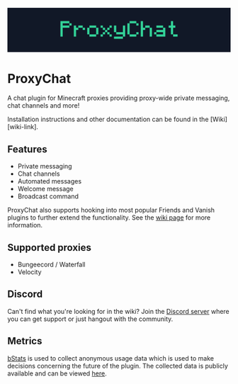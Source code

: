 ![ProxyChatBanner](/assets/proxychat-banner.png)

# ProxyChat

A chat plugin for Minecraft proxies providing proxy-wide private messaging, chat channels and more!

Installation instructions and other documentation can be found in the [Wiki][wiki-link].

## Features
- Private messaging
- Chat channels
- Automated messages
- Welcome message
- Broadcast command

ProxyChat also supports hooking into most popular Friends and Vanish plugins to further extend the functionality.
See the [wiki page](https://github.com/fabianmakila/ProxyChat/wiki/plugin-hooks) for more information.

## Supported proxies
- Bungeecord / Waterfall
- Velocity

## Discord
Can't find what you're looking for in the wiki?
Join the [Discord server](https://discord.gg/hNMvqruCuK) where you can get support or just hangout with the community.

## Metrics
[bStats](https://bstats.org) is used to collect anonymous usage data which is used to make decisions concerning the future of the plugin.
The collected data is publicly available and can be viewed [here](https://bstats.org/plugin/velocity/ProxyChat/15557).
